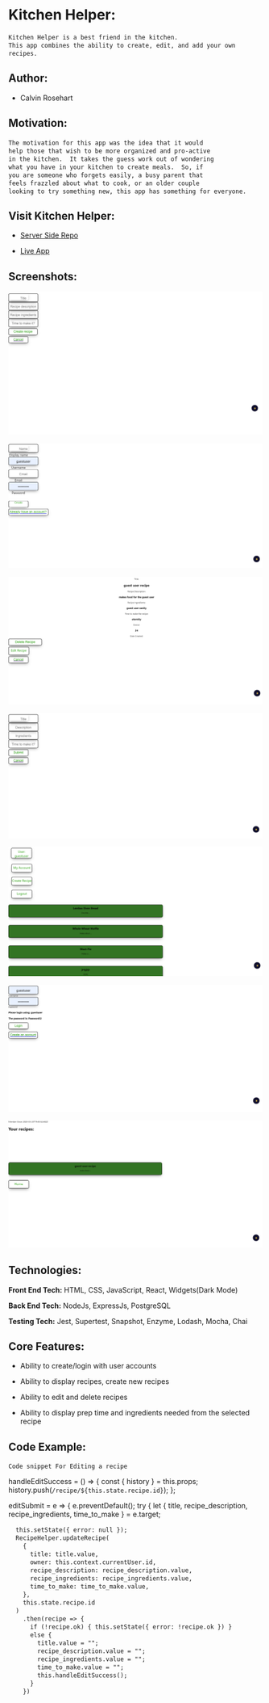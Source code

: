 # Kitchen Helper:

    Kitchen Helper is a best friend in the kitchen.
    This app combines the ability to create, edit, and add your own recipes.
    

## Author:


- Calvin Rosehart



## Motivation:

    The motivation for this app was the idea that it would
    help those that wish to be more organized and pro-active
    in the kitchen.  It takes the guess work out of wondering
    what you have in your kitchen to create meals.  So, if
    you are someone who forgets easily, a busy parent that
    feels frazzled about what to cook, or an older couple
    looking to try something new, this app has something for everyone.
    

## Visit Kitchen Helper:

  * [Server Side Repo](https://github.com/thinkful-ei-iguana/kitchen-helper)

  * [Live App](https://kitchen-helper-front-end.now.sh/)


## Screenshots:

   ![Creating a recipe](public/screenshots/creatingarecipe.png)

   ![Creating an account](public/screenshots/creatinganaccount.png)

   ![Detailed view of a recipe](public/screenshots/detailedviewofarecipe.png)   

   ![Editing a recipe](public/screenshots/editingarecipe.png)

   ![Logged in main page](public/screenshots/Loggedinmainpage.png)
   
   ![Logging in](public/screenshots/loggingin.png)
   
   ![Profile](public/screenshots/profilesection.png)

   

## Technologies:

**Front End Tech:** HTML, CSS, JavaScript, React, Widgets(Dark Mode)

**Back End Tech:** NodeJs, ExpressJs, PostgreSQL

**Testing Tech:** Jest, Supertest, Snapshot, Enzyme, Lodash, Mocha, Chai

## Core Features:

- Ability to create/login with user accounts

- Ability to display recipes, create new recipes

- Ability to edit and delete recipes

- Ability to display prep time and ingredients needed from the selected recipe

## Code Example:

    Code snippet For Editing a recipe

handleEditSuccess = () => {
    const { history } = this.props;
    history.push(`/recipe/${this.state.recipe.id}`);
  };

  editSubmit = e => {
    e.preventDefault();
    try {
      let { title, recipe_description, recipe_ingredients, time_to_make } = e.target;


      this.setState({ error: null });
      RecipeHelper.updateRecipe(
        {
          title: title.value,
          owner: this.context.currentUser.id,
          recipe_description: recipe_description.value,
          recipe_ingredients: recipe_ingredients.value,
          time_to_make: time_to_make.value,
        },
        this.state.recipe.id
      )
        .then(recipe => {
          if (!recipe.ok) { this.setState({ error: !recipe.ok }) }
          else {
            title.value = "";
            recipe_description.value = "";
            recipe_ingredients.value = "";
            time_to_make.value = "";
            this.handleEditSuccess();
          }
        })
